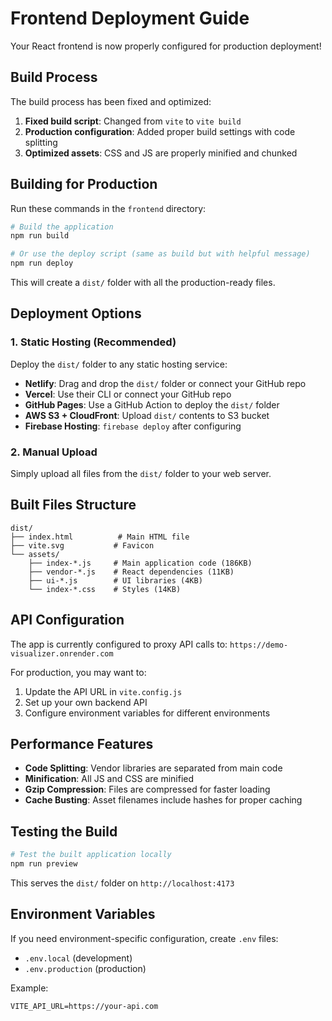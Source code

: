 # Frontend Deployment Guide

Your React frontend is now properly configured for production deployment!

## Build Process

The build process has been fixed and optimized:

1. **Fixed build script**: Changed from `vite` to `vite build`
2. **Production configuration**: Added proper build settings with code splitting
3. **Optimized assets**: CSS and JS are properly minified and chunked

## Building for Production

Run these commands in the `frontend` directory:

```bash
# Build the application
npm run build

# Or use the deploy script (same as build but with helpful message)
npm run deploy
```

This will create a `dist/` folder with all the production-ready files.

## Deployment Options

### 1. Static Hosting (Recommended)

Deploy the `dist/` folder to any static hosting service:

- **Netlify**: Drag and drop the `dist/` folder or connect your GitHub repo
- **Vercel**: Use their CLI or connect your GitHub repo
- **GitHub Pages**: Use a GitHub Action to deploy the `dist/` folder
- **AWS S3 + CloudFront**: Upload `dist/` contents to S3 bucket
- **Firebase Hosting**: `firebase deploy` after configuring

### 2. Manual Upload

Simply upload all files from the `dist/` folder to your web server.

## Built Files Structure

```
dist/
├── index.html          # Main HTML file
├── vite.svg           # Favicon
└── assets/
    ├── index-*.js     # Main application code (186KB)
    ├── vendor-*.js    # React dependencies (11KB)
    ├── ui-*.js        # UI libraries (4KB)
    └── index-*.css    # Styles (14KB)
```

## API Configuration

The app is currently configured to proxy API calls to:
`https://demo-visualizer.onrender.com`

For production, you may want to:
1. Update the API URL in `vite.config.js`
2. Set up your own backend API
3. Configure environment variables for different environments

## Performance Features

- **Code Splitting**: Vendor libraries are separated from main code
- **Minification**: All JS and CSS are minified
- **Gzip Compression**: Files are compressed for faster loading
- **Cache Busting**: Asset filenames include hashes for proper caching

## Testing the Build

```bash
# Test the built application locally
npm run preview
```

This serves the `dist/` folder on `http://localhost:4173`

## Environment Variables

If you need environment-specific configuration, create `.env` files:
- `.env.local` (development)
- `.env.production` (production)

Example:
```
VITE_API_URL=https://your-api.com
```
